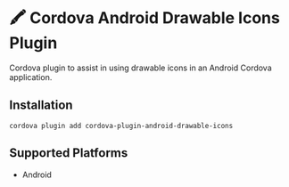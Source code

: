 # 🖍️ Cordova Android Drawable Icons Plugin
Cordova plugin to assist in using drawable icons in an Android Cordova application. 

## Installation

    cordova plugin add cordova-plugin-android-drawable-icons

## Supported Platforms

- Android
